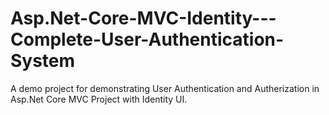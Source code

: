 # Asp.Net-Core-MVC-Identity---Complete-User-Authentication-System

A demo project for demonstrating User Authentication and Autherization in Asp.Net Core MVC Project with Identity UI.
